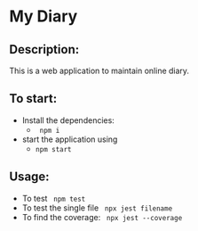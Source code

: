 # My Diary
## Description:
This is a web application to maintain online diary.
## To start:
- Install the dependencies:
    - ` npm i`
 - start the application using
   - `npm start`
## Usage:
- To test 
 ` npm test`
 - To test the single file
  ` npx jest filename`
- To find the coverage: ` npx jest --coverage`
